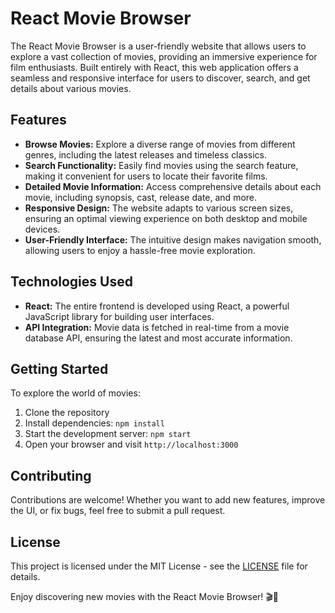 # React Movie Browser

The React Movie Browser is a user-friendly website that allows users to explore a vast collection of movies, providing an immersive experience for film enthusiasts. Built entirely with React, this web application offers a seamless and responsive interface for users to discover, search, and get details about various movies.

## Features

- **Browse Movies:** Explore a diverse range of movies from different genres, including the latest releases and timeless classics.
- **Search Functionality:** Easily find movies using the search feature, making it convenient for users to locate their favorite films.
- **Detailed Movie Information:** Access comprehensive details about each movie, including synopsis, cast, release date, and more.
- **Responsive Design:** The website adapts to various screen sizes, ensuring an optimal viewing experience on both desktop and mobile devices.
- **User-Friendly Interface:** The intuitive design makes navigation smooth, allowing users to enjoy a hassle-free movie exploration.

## Technologies Used

- **React:** The entire frontend is developed using React, a powerful JavaScript library for building user interfaces.
- **API Integration:** Movie data is fetched in real-time from a movie database API, ensuring the latest and most accurate information.

## Getting Started

To explore the world of movies:

1. Clone the repository
2. Install dependencies: `npm install`
3. Start the development server: `npm start`
4. Open your browser and visit `http://localhost:3000`

## Contributing

Contributions are welcome! Whether you want to add new features, improve the UI, or fix bugs, feel free to submit a pull request.

## License

This project is licensed under the MIT License - see the [LICENSE](LICENSE) file for details.

Enjoy discovering new movies with the React Movie Browser! 🎬🍿

